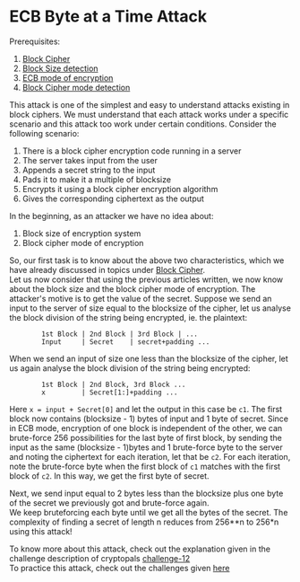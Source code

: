 # ECB Byte at a Time Attack

Prerequisites:
1. [Block Cipher](https://github.com/ashutosh1206/Crypton/blob/master/Block-Cipher/README.md)
2. [Block Size detection](https://github.com/ashutosh1206/Crypton/blob/master/Block-Cipher/README.md)
3. [ECB mode of encryption](https://github.com/ashutosh1206/Crypton/blob/master/Block-Cipher/Mode-of-Encryption/README.md) 
4. [Block Cipher mode detection](https://masterpessimistaa.wordpress.com/2017/04/02/aes-mode-detection-oracle/)

This attack is one of the simplest and easy to understand attacks existing in block ciphers. We must understand that each attack works under a specific scenario and this attack too work under certain conditions. Consider the following scenario: 
1. There is a block cipher encryption code running in a server
2. The server takes input from the user
3. Appends a secret string to the input
4. Pads it to make it a multiple of blocksize
5. Encrypts it using a block cipher encryption algorithm
6. Gives the corresponding ciphertext as the output

In the beginning, as an attacker we have no idea about:
1. Block size of encryption system
2. Block cipher mode of encryption

So, our first task is to know about the above two characteristics, which we have already discussed in topics under [Block Cipher](https://github.com/ashutosh1206/Crypton/blob/master/Block-Cipher/README.md).  
Let us now consider that using the previous articles written, we now know about the block size and the block cipher mode of encryption. The attacker's motive is to get the value of the secret. Suppose we send an input to the server of size equal to the blocksize of the cipher, let us analyse the block division of the string being encrypted, ie. the plaintext: 
```
        1st Block | 2nd Block | 3rd Block | ...
        Input     | Secret    | secret+padding ...
```
  
When we send an input of size one less than the blocksize of the cipher, let us again analyse the block division of the string being encrypted:  
```
        1st Block | 2nd Block, 3rd Block ...
        x         | Secret[1:]+padding ...
```
  
Here `x = input + Secret[0]` and let the output in this case be `c1`. The first block now contains (blocksize - 1) bytes of input and 1 byte of secret. Since in ECB mode, encryption of one block is independent of the other, we can brute-force 256 possibilities for the last byte of first block, by sending the input as the same (blocksize - 1)bytes and 1 brute-force byte to the server and noting the ciphertext for each iteration, let that be `c2`. For each iteration, note the brute-force byte when the first block of `c1` matches with the first block of `c2`. In this way, we get the first byte of secret.  
  
Next, we send input equal to 2 bytes less than the blocksize plus one byte of the secret we previously got and brute-force again.  
We keep bruteforcing each byte until we get all the bytes of the secret. The complexity of finding a secret of length n reduces from 256**n to 256*n using this attack!  
  
To know more about this attack, check out the explanation given in the challenge description of cryptopals [challenge-12](http://cryptopals.com/sets/2/challenges/12)  
To practice this attack, check out the challenges given [here](Challenges/)  

